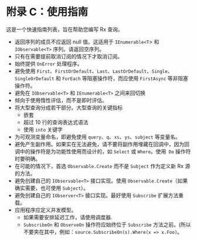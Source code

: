 # 附录 C：使用指南

这是一个快速指南列表，旨在帮助您编写 Rx 查询。

- 返回序列的成员不应返回 null 值。这适用于 `IEnumerable<T`> 和 `IObservable<T>` 序列。请返回空序列。
- 只有在需要提前取消订阅的情况下才取消订阅。
- 始终提供 `OnError` 处理程序。
- 避免使用 `First`、`FirstOrDefault`、`Last`、`LastOrDefault`、`Single`、`SingleOrDefault` 和 `ForEach` 等阻塞操作符，而应使用 `FirstAsync` 等非阻塞操作符。
- 避免在 `IObservable<T>` 和 `IEnumerable<T>` 之间来回切换
- 倾向于使用惰性评估，而不是即时评估。
- 将大型查询分成若干部分。大型查询的关键指标
  - 嵌套
  - 超过 10 行的查询表达式语法
  - 使用 `into` 关键字
- 为可观测变量命名，即避免使用 `query`、`q`、`xs`、`ys`、`subject` 等变量名。
- 避免产生副作用。如果实在无法避免，请不要将副作用埋藏在回调中，因为回调中的操作符是为功能性使用而设计的，如 `Select` 或 `Where`。使用` Do` 操作符时要明确。
- 在可能的情况下，首选 `Observable.Create` 而不是 `Subject` 作为定义新 Rx 源的方法。
- 避免创建自己的 `IObservable<T>` 接口实现。使用 `Observable.Create`（如果确实需要，也可使用 `Subject`）。
- 避免创建自己的 `IObserver<T>` 接口实现。最好使用 `Subscribe` 扩展方法重载。
- 应用程序应定义并发模型。
  - 如果需要安排延迟工作，请使用调度器.
  - `SubscribeOn` 和 `ObserveOn` 操作符应始终位于 `Subscribe` 方法之前。(所以不要夹在其中，例如：`source.SubscribeOn(s).Where(x => x.Foo)`。